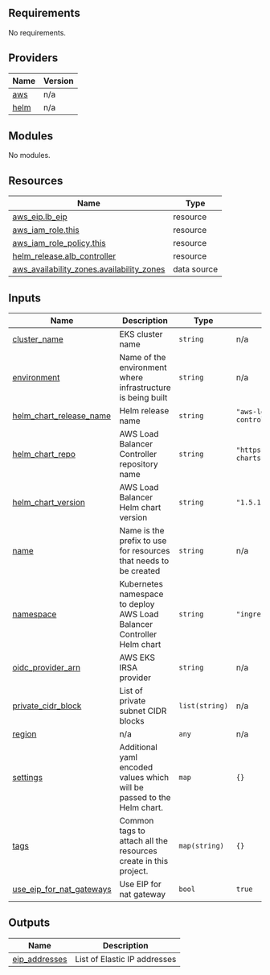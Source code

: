 <!-- BEGIN_TF_DOCS -->
## Requirements

No requirements.

## Providers

| Name | Version |
|------|---------|
| <a name="provider_aws"></a> [aws](#provider\_aws) | n/a |
| <a name="provider_helm"></a> [helm](#provider\_helm) | n/a |

## Modules

No modules.

## Resources

| Name | Type |
|------|------|
| [aws_eip.lb_eip](https://registry.terraform.io/providers/hashicorp/aws/latest/docs/resources/eip) | resource |
| [aws_iam_role.this](https://registry.terraform.io/providers/hashicorp/aws/latest/docs/resources/iam_role) | resource |
| [aws_iam_role_policy.this](https://registry.terraform.io/providers/hashicorp/aws/latest/docs/resources/iam_role_policy) | resource |
| [helm_release.alb_controller](https://registry.terraform.io/providers/hashicorp/helm/latest/docs/resources/release) | resource |
| [aws_availability_zones.availability_zones](https://registry.terraform.io/providers/hashicorp/aws/latest/docs/data-sources/availability_zones) | data source |

## Inputs

| Name | Description | Type | Default | Required |
|------|-------------|------|---------|:--------:|
| <a name="input_cluster_name"></a> [cluster\_name](#input\_cluster\_name) | EKS cluster name | `string` | n/a | yes |
| <a name="input_environment"></a> [environment](#input\_environment) | Name of the environment where infrastructure is being built | `string` | n/a | yes |
| <a name="input_helm_chart_release_name"></a> [helm\_chart\_release\_name](#input\_helm\_chart\_release\_name) | Helm release name | `string` | `"aws-load-balancer-controller"` | no |
| <a name="input_helm_chart_repo"></a> [helm\_chart\_repo](#input\_helm\_chart\_repo) | AWS Load Balancer Controller repository name | `string` | `"https://aws.github.io/eks-charts"` | no |
| <a name="input_helm_chart_version"></a> [helm\_chart\_version](#input\_helm\_chart\_version) | AWS Load Balancer Helm chart version | `string` | `"1.5.1"` | no |
| <a name="input_name"></a> [name](#input\_name) | Name is the prefix to use for resources that needs to be created | `string` | n/a | yes |
| <a name="input_namespace"></a> [namespace](#input\_namespace) | Kubernetes namespace to deploy AWS Load Balancer Controller Helm chart | `string` | `"ingress"` | no |
| <a name="input_oidc_provider_arn"></a> [oidc\_provider\_arn](#input\_oidc\_provider\_arn) | AWS EKS IRSA provider | `string` | n/a | yes |
| <a name="input_private_cidr_block"></a> [private\_cidr\_block](#input\_private\_cidr\_block) | List of private subnet CIDR blocks | `list(string)` | n/a | yes |
| <a name="input_region"></a> [region](#input\_region) | n/a | `any` | n/a | yes |
| <a name="input_settings"></a> [settings](#input\_settings) | Additional yaml encoded values which will be passed to the Helm chart. | `map` | `{}` | no |
| <a name="input_tags"></a> [tags](#input\_tags) | Common tags to attach all the resources create in this project. | `map(string)` | `{}` | no |
| <a name="input_use_eip_for_nat_gateways"></a> [use\_eip\_for\_nat\_gateways](#input\_use\_eip\_for\_nat\_gateways) | Use EIP for nat gateway | `bool` | `true` | no |

## Outputs

| Name | Description |
|------|-------------|
| <a name="output_eip_addresses"></a> [eip\_addresses](#output\_eip\_addresses) | List of Elastic IP addresses |
<!-- END_TF_DOCS -->